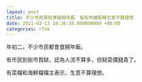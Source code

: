 ```yaml
---
layout: post
title: 不少市民買餸準備開年飯　有街市檔販稱生意不算理想
date: 2021-02-13 18:36:39.000000000 +08:00
categories: rthk
---
```


年初二，不少市民都會食開年飯。

有市民到街市買餸，認為人流不算多，但餸菜價錢貴了。

有菜檔和海鮮檔檔主表示，生意不算理想。
